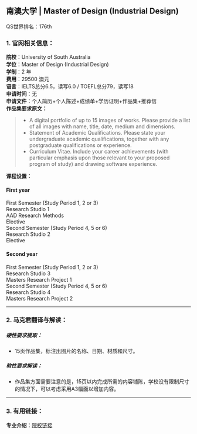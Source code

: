 ## 南澳大学 | Master of Design (Industrial Design)

QS世界排名：176th

### 1. 官网相关信息：

**院校**：University of South Australia  
**学位**：Master of Design (Industrial Design)  
**学制**：2 年  
**费用**：29500 澳元  
**语言**：IELTS总分6.5，读写6.0  / TOEFL总分79，读写18    
**申请时间**：无  
**申请文件**：个人简历+个人陈述+成绩单+学历证明+作品集+推荐信  
**作品集要求原文：**   

> - A digital portfolio of up to 15 images of works. Please provide a list of all images with name, title, date, medium and dimensions.  
> - Statement of Academic Qualifications. Please state your undergraduate academic qualifications, together with any postgraduate qualifications or experience.  
> - Curriculum Vitae. Include your career achievements (with particular emphasis upon those relevant to your proposed program of study) and drawing software experience.  


**课程设置：**  

#### First year
First Semester (Study Period 1, 2 or 3)  
Research Studio 1  
AAD Research Methods  
Elective  
Second Semester (Study Period 4, 5 or 6)  
Research Studio 2  
Elective         
#### Second year  
First Semester (Study Period 1, 2 or 3)  
Research Studio 3  
Masters Research Project 1  
Second Semester (Study Period 4, 5 or 6)  
Research Studio 4  
Masters Research Project 2   


---


### 2. 马克君翻译与解读：

##### 硬性要求提取：
- 15页作品集，标注出图片的名称、日期、材质和尺寸。

##### 软性要求解读：
- 作品集方面需要注意的是，15页以内完成所需的内容铺陈，学校没有限制尺寸的情况下，可以考虑采用A3幅面以增加内容。


---


### 3. 有用链接：

**专业介绍**：[院校链接](http://study.unisa.edu.au/degrees/master-of-design-industrial-design)  
